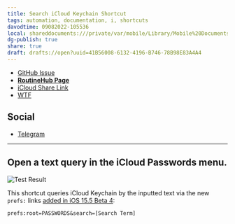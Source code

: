 ```yaml
---
title: Search iCloud Keychain Shortcut
tags: automation, documentation, i, shortcuts
davodtime: 09082022-105536
local: shareddocuments:///private/var/mobile/Library/Mobile%20Documents/iCloud~md~obsidian/Documents/OBSHIDDIAN/drafts/41B56008-6132-4196-B746-78B98E83A4A4.md
dg-publish: true
share: true
draft: drafts://open?uuid=41B56008-6132-4196-B746-78B98E83A4A4
---
```


- [GitHub Issue](https://github.com/extratone/i/issues191)
- [**RoutineHub Page**](https://routinehub.co/shortcut/11801)
- [iCloud Share Link](https://www.icloud.com/shortcuts/5e20b70d15464bab873e0b96b2eaffdf)
- [WTF](https://davidblue.wtf/drafts/41B56008-6132-4196-B746-78B98E83A4A4.html)

## Social

- [Telegram](https://t.me/extratone/11361)

---

## Open a text query in the iCloud Passwords menu.

![Test Result](https://i.snap.as/mOggbWhd.png)

This shortcut queries iCloud Keychain by the inputted text via the new `prefs:` links [added in iOS 15.5 Beta 4](https://github.com/FifiTheBulldog/ios-settings-urls/commit/c6f296ff745444b790f320e349c01b18dbeeab12):

`prefs:root=PASSWORDS&search=[Search Term]`
